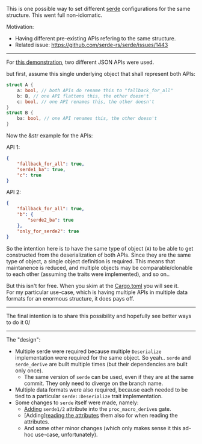 This is one possible way to set different [serde](https://github.com/serde-rs/serde) configurations for the same structure. This went full non-idiomatic.

Motivation:

- Having different pre-existing APIs refering to the same structure.
- Related issue: https://github.com/serde-rs/serde/issues/1443

---

For [this demonstration](src/lib.rs), two different JSON APIs were used.

but first, assume this single underlying object that shall represent both APIs:

```rust
struct A {
    a: bool, // both APIs do rename this to "fallback_for_all"
    b: B, // one API flattens this, the other doesn't
    c: bool, // one API renames this, the other doesn't
}
struct B {
    ba: bool, // one API renames this, the other doesn't
}
```

Now the &str example for the APIs:

API 1:
```json
{
    "fallback_for_all": true,
    "serde1_ba": true,
    "c": true
}
```

API 2:
```json
{
    "fallback_for_all": true,
    "b": {
        "serde2_ba": true
    },
    "only_for_serde2": true
}
```

So the intention here is to have the same type of object (`A`) to be able to get constructed from the deserialization of both APIs. Since they are the same type of object, a single object definition is required. This means that maintanence is reduced, and multiple objects may be comparable/clonable to each other (assuming the traits were implemented), and so on..

But this isn't for free. When you skim at the [Cargo.toml](Cargo.toml) you will see it.  
For my particular use-case, which is having multiple APIs in multiple data formats for an enormous structure, it does pays off.

---

The final intention is to share this possibility and hopefully see better ways to do it 0/

---

The "design":

- Multiple serde were required because multiple `Deserialize` implementation were required for the same object. So yeah.. `serde` and `serde_derive` are built multiple times (but their dependencies are built only once).
    - The same version of `serde` can be used, even if they are at the same commit. They only need to diverge on the branch name.
- Multiple data formats were also required, because each needed to be tied to a particular `serde::Deserialize` trait implementation.
- Some changes to `serde` itself were made, namely:
    - [Adding](https://github.com/swfsql/serde/blob/c183625898a329b5bfd2c3cb8a18f3010adb9aeb/serde_derive/src/lib.rs#L81) `serde1/2` attribute into the `proc_macro_derive`s gate. 
    - [Adding][reading the attributes](https://github.com/swfsql/serde/blob/c183625898a329b5bfd2c3cb8a18f3010adb9aeb/serde_derive/src/internals/symbol.rs#L26) them also for when reading the attributes.
    - And some other minor changes (which only makes sense it this ad-hoc use-case, unfortunately).
